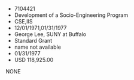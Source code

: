 * 7104421
* Development of a Socio-Engineering Program
* CSE,IIS
* 12/01/1971,01/31/1977
* George Lee, SUNY at Buffalo
* Standard Grant
*   name not available
* 01/31/1977
* USD 118,925.00

NONE